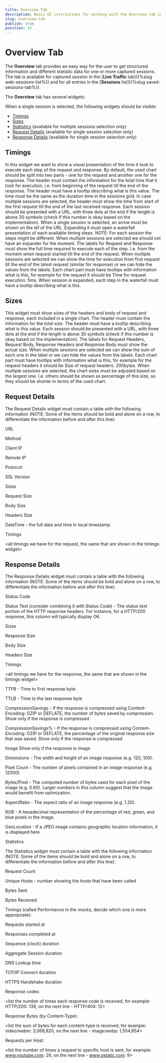 ```yaml
---
title: Overview Tab
description: Basic UI instructions for working with the Overview tab in the Fiddler Everywhere application
slug: overview-tab
publish: true
position: 15
---
```



# Overview Tab

The **Overview** tab provides an easy way for the user to get structured information and different statistic data for one or more captured sessions. The tab is available for captured session in the [**Live Traffic** tab]({%slug web-sessions-list%}) and for all entries in the [**Sessions** list]({%slug saved-sessions-tab%}).

The **Overview** tab has several widgets:

When a single session is selected, the following widgets should be visible:

- [Timings](#timings)
- [Sizes](#sizes)
- [Statistics](#statistics) (available for multiple sessions selection only)
- [Request Details](#request-details) (available for single session selection only)
- [Response Details](#response-details) (available for single session selection only)


## Timings

In this widget we want to show a visual presentation of the time it took to execute each step of the request and response. By default, the used chart should be split into two parts - one for the request and another one for the response. The header must contain the information for the total time that it took for execution, i.e. from beginning of the request till the end of the response. The header must have a tooltip describing what is this value. The time must be the same as the duration time in the sessions grid. In case multiple sessions are selected, the header must show the time from start of the first request till the end of the last received response.
Each session should be presented with a URL, with three dots at the end if the length is above 30 symbols (check if this number is okay based on the implementation). 
When a single session is selected, an arrow must be shown on the lef of the URL. Expanding it must open a waterfall presentation of each available timing steps. NOTE: For each session the steps might be different.
When multiple sessions are selected we should not have an expander for the moment.
The labels for Request and Response must show the full time required to execute each of the step. I.e. from the moment when request started till the end of the request. When multiple sessions are selected we can show the time for execution from first request till the end of the latest request (similar for response) or we can hide the values from the labels.
Each chart part must have tooltips with information what is this, for example for the request it should be Time for request execution: 5ms.
When session is expanded, each step in the waterfall must have a tooltip describing what is this.

## Sizes

This widget must show sizes of the headers and body of request and response, each included in a single chart. The header must contain the information for the total size. The header must have a tooltip describing what is this value.
Each session should be presented with a URL, with three dots at the end if the length is above 30 symbols (check if this number is okay based on the implementation). 
The labels for Request Headers, Request Body, Response Headers and Response Body must show the actual size. When multiple sessions are selected we can show the sum of each one in the label or we can hide the values from the labels.
Each chart part must have tooltips with information what is this, for example for the request headers it should be Size of request headers: 200bytes.
When multiple sessions are selected, the chart sizes must be adjusted based on the largest one. I.e. others should be shown as percentage of this size, so they should be shorter in terms of the used chart.


## Request Details

The Request Details widget must contain a table with the following information (NOTE: Some of the items should be bold and alone on a row, to differentiate the information before and after this line):

URL

Method

Client IP

Remote IP

Protocol

SSL Version

Sizes

Request Size

Body Size

Headers Size

DateTime - the full data and time in local timestamp

Timings

<all timings we have for the request, the same that are shown in the timings widget>

## Response Details

The Response Details widget must contain a table with the following information (NOTE: Some of the items should be bold and alone on a row, to differentiate the information before and after this line):

Status Code

Status Text (consider combining it with Status Code) - The status text portion of the HTTP response headers. For instance, for a HTTP/200 response, this column will typically display OK.

Sizes

Response Size

Body Size

Headers Size

Timings

<all timings we have for the response, the same that are shown in the timings widget>

TTFB - Time to first response byte.

TTLB - Time to the last response byte

CompressionSavings - If the response is compressed using Content-Encoding: GZIP or DEFLATE, the number of bytes saved by compression. Show only if the response is compressed

CompressionSavings% - If the response is compressed using Content-Encoding: GZIP or DEFLATE, the percentage of the original response size that was saved. Show only if the response is compressed

Image  Show only if the response is image

Dimensions - The width and height of an image response (e.g. 120, 100).

Pixel Count - The number of pixels contained in an image response (e.g. 12000).

Bytes/Pixel - The computed number of bytes used for each pixel of the image (e.g. 0.90). Larger numbers in this column suggest that the image would benefit from optimization.

AspectRatio - The aspect ratio of an image response (e.g. 1.20).

RGB - A hexadecimal representation of the percentage of red, green, and blue pixels in the image.

GeoLocation - If a JPEG image contains geographic location information, it is displayed here

Statistics

The Statistics widget must contain a table with the following information (NOTE: Some of the items should be bold and alone on a row, to differentiate the information before and after this line):

Request Count

Unique Hosts - number showing the hosts that have been called

Bytes Sent

Bytes Received

Timings (called Performance in the mocks, decide which one is more appropriate):

Requests started at

Responses completed at

Sequence (clock) duration

Aggregate Session duration

DNS Lookup time

TCP/IP Connect duration

HTTPS Handshake duration

Response codes

<list the number of times each response code is received, for example: HTTP/200: 139, on the next line - HTTP/404: 12>

Response Bytes (by Content-Type):

<list the sum of bytes for each content-type is received, for example: video/webm: 3,068,820, on the next line - image/webp: 1,554,654>

Requests per Host:

<list the number of times a request to specific host is sent, for example: www.youtube.com: 26, on the next line - www.gstatic.com: 9>